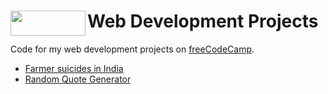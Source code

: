 # <img align="left" width="120" height="40" src="https://upload.wikimedia.org/wikipedia/commons/3/39/FreeCodeCamp_logo.png"> Web Development Projects

Code for my web development projects on [freeCodeCamp](https://www.freecodecamp.org/pranjaldhole).

- [Farmer suicides in India](indianFarmers/index.html)
- [Random Quote Generator](randomQuoteGenerator/index.html)
